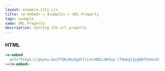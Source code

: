 ```yaml
---
layout: example.11ty.cjs
title: <o-embed> ⌲ Examples ⌲ URL Property
tags: example
name: URL Property
description: Setting the url property
---
```


<o-embed url="https://youtu.be/FTQbiNvZqaY?list=RDCLAK5uy_lf8okgl2ygD075nhnJVjlfhwp8NsUgEbs"></o-embed>

<h3>HTML</h3>

```html
<o-embed
  url="https://youtu.be/FTQbiNvZqaY?list=RDCLAK5uy_lf8okgl2ygD075nhnJVjlfhwp8NsUgEbs"
></o-embed>
```

